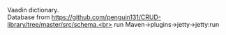 Vaadin dictionary.<br>
Database from https://github.com/penguin131/CRUD-library/tree/master/src/schema.<br>
run Maven->plugins->jetty->jetty:run
